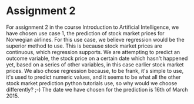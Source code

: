 # Assignment 2

For assignment 2 in the course Introduction to Artificial Intelligence, we have chosen use case 1, the prediction of stock market prices for Norwegian airlines. For this use case, we believe regression would be the superior method to use. This is because stock market prices are continuous, which regression supports. We are attempting to predict an outcome variable, the stock price on a certain date which hasn't happened yet, based on a series of other variables, in this case earlier stock market prices. We also chose regression because, to be frank, it's simple to use, it's used to predict numeric values, and it seems to be what all the other stock market prediction python tutorials use, so why would we choose differently? ;-) The date we have chosen for the prediction is 16th of March 2015.
 
